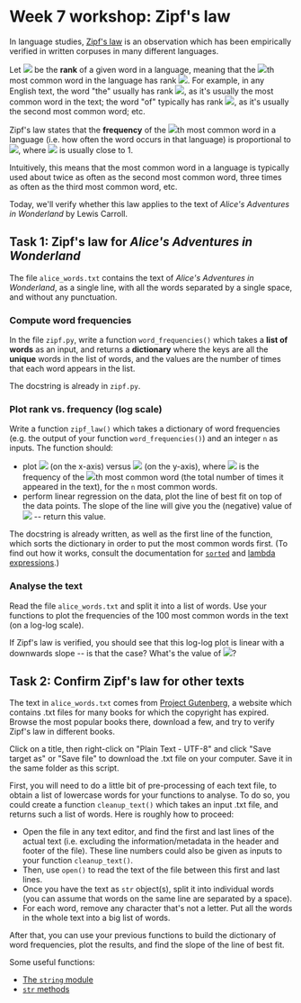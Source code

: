 # Week 7 workshop: Zipf's law

In language studies, [Zipf's law](https://www.ncbi.nlm.nih.gov/pmc/articles/PMC4176592/) is an observation which has been empirically verified in written corpuses in many different languages.

Let <img src="https://render.githubusercontent.com/render/math?math=r"> be the **rank** of a given word in a language, meaning that the <img src="https://render.githubusercontent.com/render/math?math=r">th most common word in the language has rank <img src="https://render.githubusercontent.com/render/math?math=r">. For example, in any English text, the word "the" usually has rank <img src="https://render.githubusercontent.com/render/math?math=r%3D1">, as it's usually the most common word in the text; the word "of" typically has rank <img src="https://render.githubusercontent.com/render/math?math=r%3D2">, as it's usually the second most common word; etc.

Zipf's law states that the **frequency** of the <img src="https://render.githubusercontent.com/render/math?math=r%3D2">th most common word in a language (i.e. how often the word occurs in that language) is proportional to <img src="https://render.githubusercontent.com/render/math?math=\frac{1}{r^s}">, where <img src="https://render.githubusercontent.com/render/math?math=s"> is usually close to 1.

Intuitively, this means that the most common word in a language is typically used about twice as often as the second most common word, three times as often as the third most common word, etc.

Today, we'll verify whether this law applies to the text of *Alice's Adventures in Wonderland* by Lewis Carroll.

## Task 1: Zipf's law for *Alice's Adventures in Wonderland*

The file `alice_words.txt` contains the text of *Alice's Adventures in Wonderland*, as a single line, with all the words separated by a single space, and without any punctuation.

### Compute word frequencies

In the file `zipf.py`, write a function `word_frequencies()` which takes a **list of words** as an input, and returns a **dictionary** where the keys are all the **unique** words in the list of words, and the values are the number of times that each word appears in the list.

The docstring is already in `zipf.py`.

### Plot rank vs. frequency (log scale)

Write a function `zipf_law()` which takes a dictionary of word frequencies (e.g. the output of your function `word_frequencies()`) and an integer `n` as inputs. The function should:
- plot <img src="https://render.githubusercontent.com/render/math?math=\log%28r%29"> (on the x-axis) versus <img src="https://render.githubusercontent.com/render/math?math=\log%28f%28r%29%29"> (on the y-axis), where <img src="https://render.githubusercontent.com/render/math?math=f%28r%29"> is the frequency of the <img src="https://render.githubusercontent.com/render/math?math=r">th most common word (the total number of times it appeared in the text), for the `n` most common words.
- perform linear regression on the data, plot the line of best fit on top of the data points. The slope of the line will give you the (negative) value of <img src="https://render.githubusercontent.com/render/math?math=s"> -- return this value.

The docstring is already written, as well as the first line of the function, which sorts the dictionary in order to put the most common words first. (To find out how it works, consult the documentation for [`sorted`](https://docs.python.org/3/howto/sorting.html) and [lambda expressions](https://docs.python.org/3/tutorial/controlflow.html#lambda-expressions).)

### Analyse the text

Read the file `alice_words.txt` and split it into a list of words. Use your functions to plot the frequencies of the 100 most common words in the text (on a log-log scale).

If Zipf's law is verified, you should see that this log-log plot is linear with a downwards slope -- is that the case? What's the value of <img src="https://render.githubusercontent.com/render/math?math=s">?

## Task 2: Confirm Zipf's law for other texts

The text in `alice_words.txt` comes from [Project Gutenberg](https://www.gutenberg.org/browse/scores/top), a website which contains .txt files for many books for which the copyright has expired. Browse the most popular books there, download a few, and try to verify Zipf's law in different books.

Click on a title, then right-click on "Plain Text - UTF-8" and click "Save target as" or "Save file" to download the .txt file on your computer. Save it in the same folder as this script.

First, you will need to do a little bit of pre-processing of each text file, to obtain a list of lowercase words for your functions to analyse. To do so, you could create a function `cleanup_text()` which takes an input .txt file, and returns such a list of words. Here is roughly how to proceed:

- Open the file in any text editor, and find the first and last lines of the actual text (i.e. excluding the information/metadata in the header and footer of the file). These line numbers could also be given as inputs to your function `cleanup_text()`.
- Then, use `open()` to read the text of the file between this first and last lines.
- Once you have the text as `str` object(s), split it into individual words (you can assume that words on the same line are separated by a space).
- For each word, remove any character that's not a letter. Put all the words in the whole text into a big list of words.

After that, you can use your previous functions to build the dictionary of word frequencies, plot the results, and find the slope of the line of best fit.

Some useful functions:

- [The `string` module](https://docs.python.org/3/library/string.html)
- [`str` methods](https://docs.python.org/3/library/stdtypes.html#string-methods)
